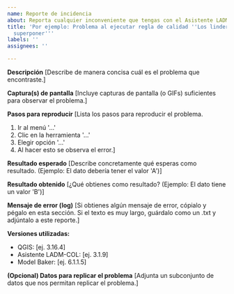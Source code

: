 ```yaml
---
name: Reporte de incidencia
about: Reporta cualquier inconveniente que tengas con el Asistente LADM-COL
title: 'Por ejemplo: Problema al ejecutar regla de calidad ''Los linderos no se deben
  superponer'''
labels: ''
assignees: ''

---
```


**Descripción**
[Describe de manera concisa cuál es el problema que encontraste.]

**Captura(s) de pantalla**
[Incluye capturas de pantalla (o GIFs) suficientes para observar el problema.]

**Pasos para reproducir**
[Lista los pasos para reproducir el problema.
1. Ir al menú '...'
2. Clic en la herramienta '...'
3. Elegir opción '...'
4. Al hacer esto se observa el error.]

**Resultado esperado**
[Describe concretamente qué esperas como resultado. (Ejemplo: El dato debería tener el valor 'A')]

**Resultado obtenido**
[¿Qué obtienes como resultado? (Ejemplo: El dato tiene un valor 'B')]

**Mensaje de error (log)**
[Si obtienes algún mensaje de error, cópialo y pégalo en esta sección. Si el texto es muy largo, guárdalo como un .txt y adjúntalo a este reporte.]

**Versiones utilizadas:**
 + QGIS: [ej. 3.16.4]
 + Asistente LADM-COL: [ej. 3.1.9]
 + Model Baker: [ej. 6.1.1.5]

**(Opcional) Datos para replicar el problema**
[Adjunta un subconjunto de datos que nos permitan replicar el problema.]
